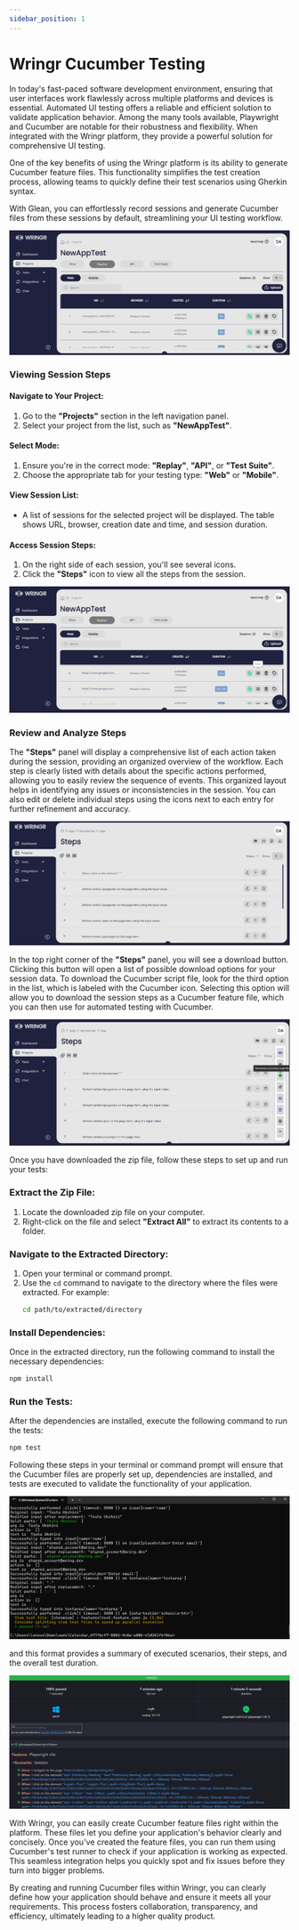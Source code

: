 ```yaml
---
sidebar_position: 1
---
```


# Wringr Cucumber Testing


In today's fast-paced software development environment, ensuring that user interfaces work flawlessly across multiple platforms and devices is essential. Automated UI testing offers a reliable and efficient solution to validate application behavior. Among the many tools available, Playwright and Cucumber are notable for their robustness and flexibility. When integrated with the Wringr platform, they provide a powerful solution for comprehensive UI testing.

One of the key benefits of using the Wringr platform is its ability to generate Cucumber feature files. This functionality simplifies the test creation process, allowing teams to quickly define their test scenarios using Gherkin syntax.

With Glean, you can effortlessly record sessions and generate Cucumber files from these sessions by default, streamlining your UI testing workflow.

![Cucumber](/img/cucumber-1.png)

### Viewing Session Steps

#### Navigate to Your Project:
1. Go to the **"Projects"** section in the left navigation panel.
2. Select your project from the list, such as **"NewAppTest"**.

#### Select Mode:
1. Ensure you're in the correct mode: **"Replay"**, **"API"**, or **"Test Suite"**.
2. Choose the appropriate tab for your testing type: **"Web"** or **"Mobile"**.

#### View Session List:
- A list of sessions for the selected project will be displayed. The table shows URL, browser, creation date and time, and session duration.

#### Access Session Steps:
1. On the right side of each session, you'll see several icons.
2. Click the **"Steps"** icon to view all the steps from the session.

![Cucumber](/img/cucumber-2.png)

### Review and Analyze Steps

The **"Steps"** panel will display a comprehensive list of each action taken during the session, providing an organized overview of the workflow. Each step is clearly listed with details about the specific actions performed, allowing you to easily review the sequence of events. This organized layout helps in identifying any issues or inconsistencies in the session. You can also edit or delete individual steps using the icons next to each entry for further refinement and accuracy.

![Cucumber](/img/cucumber-3.png)

In the top right corner of the **"Steps"** panel, you will see a download button. Clicking this button will open a list of possible download options for your session data. To download the Cucumber script file, look for the third option in the list, which is labeled with the Cucumber icon. Selecting this option will allow you to download the session steps as a Cucumber feature file, which you can then use for automated testing with Cucumber.

![Cucumber](/img/cucumber-4.png)

Once you have downloaded the zip file, follow these steps to set up and run your tests:

### Extract the Zip File:
1. Locate the downloaded zip file on your computer.
2. Right-click on the file and select **"Extract All"** to extract its contents to a folder.

### Navigate to the Extracted Directory:
1. Open your terminal or command prompt.
2. Use the `cd` command to navigate to the directory where the files were extracted. For example:
   ```bash
   cd path/to/extracted/directory
   ```
### Install Dependencies:
Once in the extracted directory, run the following command to install the necessary dependencies:
```bash
npm install
```
### Run the Tests:
After the dependencies are installed, execute the following command to run the tests:
```bash
npm test
```
Following these steps in your terminal or command prompt will ensure that the Cucumber files are properly set up, dependencies are installed, and tests are executed to validate the functionality of your application.

![Cucumber](/img/cucumber-5.png)

and this format provides a summary of executed scenarios, their steps, and the overall test duration.

![Cucumber](/img/cucumber-6.png)


With Wringr, you can easily create Cucumber feature files right within the platform. These files let you define your application's behavior clearly and concisely. Once you've created the feature files, you can run them using Cucumber's test runner to check if your application is working as expected. This seamless integration helps you quickly spot and fix issues before they turn into bigger problems.

By creating and running Cucumber files within Wringr, you can clearly define how your application should behave and ensure it meets all your requirements. This process fosters collaboration, transparency, and efficiency, ultimately leading to a higher quality product.
